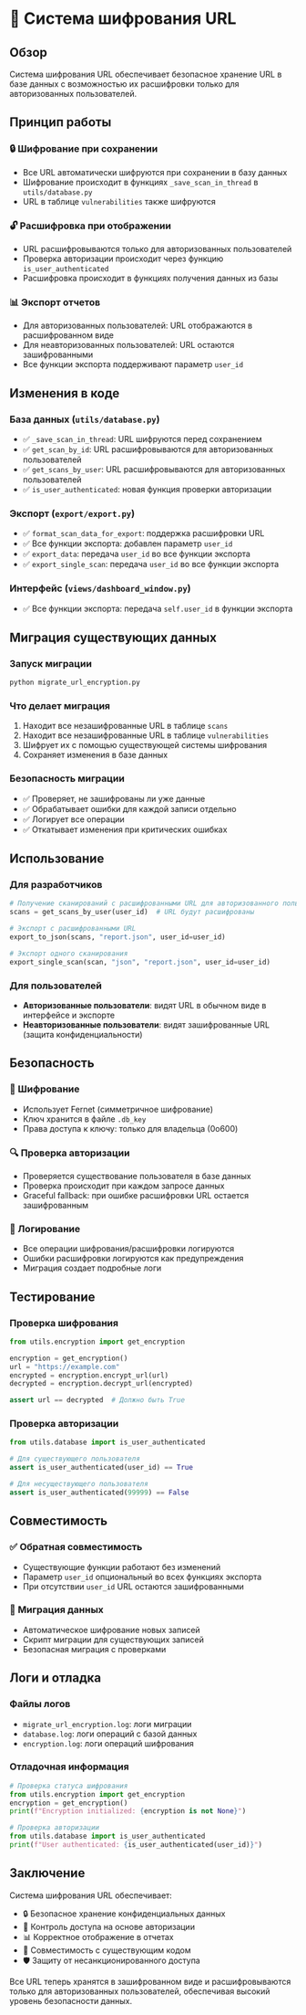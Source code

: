 # 🔐 Система шифрования URL

## Обзор

Система шифрования URL обеспечивает безопасное хранение URL в базе данных с возможностью их расшифровки только для авторизованных пользователей.

## Принцип работы

### 🔒 Шифрование при сохранении
- Все URL автоматически шифруются при сохранении в базу данных
- Шифрование происходит в функциях `_save_scan_in_thread` в `utils/database.py`
- URL в таблице `vulnerabilities` также шифруются

### 🔓 Расшифровка при отображении
- URL расшифровываются только для авторизованных пользователей
- Проверка авторизации происходит через функцию `is_user_authenticated`
- Расшифровка происходит в функциях получения данных из базы

### 📊 Экспорт отчетов
- Для авторизованных пользователей: URL отображаются в расшифрованном виде
- Для неавторизованных пользователей: URL остаются зашифрованными
- Все функции экспорта поддерживают параметр `user_id`

## Изменения в коде

### База данных (`utils/database.py`)
- ✅ `_save_scan_in_thread`: URL шифруются перед сохранением
- ✅ `get_scan_by_id`: URL расшифровываются для авторизованных пользователей
- ✅ `get_scans_by_user`: URL расшифровываются для авторизованных пользователей
- ✅ `is_user_authenticated`: новая функция проверки авторизации

### Экспорт (`export/export.py`)
- ✅ `format_scan_data_for_export`: поддержка расшифровки URL
- ✅ Все функции экспорта: добавлен параметр `user_id`
- ✅ `export_data`: передача `user_id` во все функции экспорта
- ✅ `export_single_scan`: передача `user_id` во все функции экспорта

### Интерфейс (`views/dashboard_window.py`)
- ✅ Все функции экспорта: передача `self.user_id` в функции экспорта

## Миграция существующих данных

### Запуск миграции
```bash
python migrate_url_encryption.py
```

### Что делает миграция
1. Находит все незашифрованные URL в таблице `scans`
2. Находит все незашифрованные URL в таблице `vulnerabilities`
3. Шифрует их с помощью существующей системы шифрования
4. Сохраняет изменения в базе данных

### Безопасность миграции
- ✅ Проверяет, не зашифрованы ли уже данные
- ✅ Обрабатывает ошибки для каждой записи отдельно
- ✅ Логирует все операции
- ✅ Откатывает изменения при критических ошибках

## Использование

### Для разработчиков
```python
# Получение сканирований с расшифрованными URL для авторизованного пользователя
scans = get_scans_by_user(user_id)  # URL будут расшифрованы

# Экспорт с расшифрованными URL
export_to_json(scans, "report.json", user_id=user_id)

# Экспорт одного сканирования
export_single_scan(scan, "json", "report.json", user_id=user_id)
```

### Для пользователей
- **Авторизованные пользователи**: видят URL в обычном виде в интерфейсе и экспорте
- **Неавторизованные пользователи**: видят зашифрованные URL (защита конфиденциальности)

## Безопасность

### 🔐 Шифрование
- Использует Fernet (симметричное шифрование)
- Ключ хранится в файле `.db_key`
- Права доступа к ключу: только для владельца (0o600)

### 🔍 Проверка авторизации
- Проверяется существование пользователя в базе данных
- Проверка происходит при каждом запросе данных
- Graceful fallback: при ошибке расшифровки URL остается зашифрованным

### 📝 Логирование
- Все операции шифрования/расшифровки логируются
- Ошибки расшифровки логируются как предупреждения
- Миграция создает подробные логи

## Тестирование

### Проверка шифрования
```python
from utils.encryption import get_encryption

encryption = get_encryption()
url = "https://example.com"
encrypted = encryption.encrypt_url(url)
decrypted = encryption.decrypt_url(encrypted)

assert url == decrypted  # Должно быть True
```

### Проверка авторизации
```python
from utils.database import is_user_authenticated

# Для существующего пользователя
assert is_user_authenticated(user_id) == True

# Для несуществующего пользователя
assert is_user_authenticated(99999) == False
```

## Совместимость

### ✅ Обратная совместимость
- Существующие функции работают без изменений
- Параметр `user_id` опциональный во всех функциях экспорта
- При отсутствии `user_id` URL остаются зашифрованными

### 🔄 Миграция данных
- Автоматическое шифрование новых записей
- Скрипт миграции для существующих записей
- Безопасная миграция с проверками

## Логи и отладка

### Файлы логов
- `migrate_url_encryption.log`: логи миграции
- `database.log`: логи операций с базой данных
- `encryption.log`: логи операций шифрования

### Отладочная информация
```python
# Проверка статуса шифрования
from utils.encryption import get_encryption
encryption = get_encryption()
print(f"Encryption initialized: {encryption is not None}")

# Проверка авторизации
from utils.database import is_user_authenticated
print(f"User authenticated: {is_user_authenticated(user_id)}")
```

## Заключение

Система шифрования URL обеспечивает:
- 🔒 Безопасное хранение конфиденциальных данных
- 👤 Контроль доступа на основе авторизации
- 📊 Корректное отображение в отчетах
- 🔄 Совместимость с существующим кодом
- 🛡️ Защиту от несанкционированного доступа

Все URL теперь хранятся в зашифрованном виде и расшифровываются только для авторизованных пользователей, обеспечивая высокий уровень безопасности данных. 